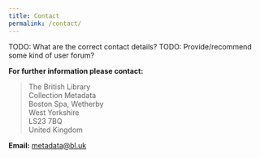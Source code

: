 ```yaml
---
title: Contact
permalink: /contact/
---
```


TODO: What are the correct contact details?
TODO: Provide/recommend some kind of user forum?

**For further information please contact:**

> The British Library<br>
> Collection Metadata<br>
> Boston Spa, Wetherby<br>
> West Yorkshire<br>
> LS23 7BQ<br>
> United Kingdom

**Email:** <a href="mailto:metadata@bl.uk">metadata@bl.uk</a>